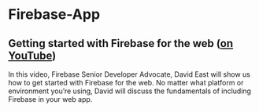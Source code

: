 # Firebase-App

## Getting started with Firebase for the web ([on YouTube](https://youtu.be/rQvOAnNvcNQ))

In this video, Firebase Senior Developer Advocate,
David East will show us how to get started with Firebase for the web. 
No matter what platform or environment you’re using, 
David will discuss the fundamentals of including Firebase in your web app. 
